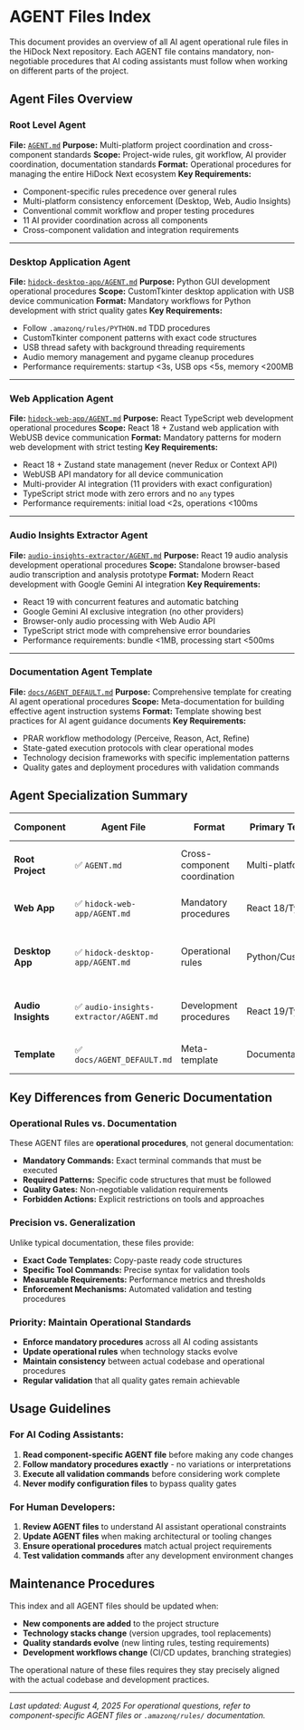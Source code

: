 # AGENT Files Index

This document provides an overview of all AI agent operational rule files in the HiDock Next repository. Each AGENT file contains mandatory, non-negotiable procedures that AI coding assistants must follow when working on different parts of the project.

## Agent Files Overview

### **Root Level Agent**
**File:** [`AGENT.md`](./AGENT.md)
**Purpose:** Multi-platform project coordination and cross-component standards
**Scope:** Project-wide rules, git workflow, AI provider coordination, documentation standards
**Format:** Operational procedures for managing the entire HiDock Next ecosystem
**Key Requirements:**
- Component-specific rules precedence over general rules
- Multi-platform consistency enforcement (Desktop, Web, Audio Insights)
- Conventional commit workflow and proper testing procedures
- 11 AI provider coordination across all components
- Cross-component validation and integration requirements

---

### **Desktop Application Agent**
**File:** [`hidock-desktop-app/AGENT.md`](./hidock-desktop-app/AGENT.md)
**Purpose:** Python GUI development operational procedures
**Scope:** CustomTkinter desktop application with USB device communication
**Format:** Mandatory workflows for Python development with strict quality gates
**Key Requirements:**
- Follow `.amazonq/rules/PYTHON.md` TDD procedures
- CustomTkinter component patterns with exact code structures
- USB thread safety with background threading requirements
- Audio memory management and pygame cleanup procedures
- Performance requirements: startup <3s, USB ops <5s, memory <200MB

---

### **Web Application Agent**
**File:** [`hidock-web-app/AGENT.md`](./hidock-web-app/AGENT.md)
**Purpose:** React TypeScript web development operational procedures
**Scope:** React 18 + Zustand web application with WebUSB device communication
**Format:** Mandatory patterns for modern web development with strict testing
**Key Requirements:**
- React 18 + Zustand state management (never Redux or Context API)
- WebUSB API mandatory for all device communication
- Multi-provider AI integration (11 providers with exact configuration)
- TypeScript strict mode with zero errors and no `any` types
- Performance requirements: initial load <2s, operations <100ms

---

### **Audio Insights Extractor Agent**
**File:** [`audio-insights-extractor/AGENT.md`](./audio-insights-extractor/AGENT.md)
**Purpose:** React 19 audio analysis development operational procedures
**Scope:** Standalone browser-based audio transcription and analysis prototype
**Format:** Modern React development with Google Gemini AI integration
**Key Requirements:**
- React 19 with concurrent features and automatic batching
- Google Gemini AI exclusive integration (no other providers)
- Browser-only audio processing with Web Audio API
- TypeScript strict mode with comprehensive error boundaries
- Performance requirements: bundle <1MB, processing start <500ms

---

### **Documentation Agent Template**
**File:** [`docs/AGENT_DEFAULT.md`](./docs/AGENT_DEFAULT.md)
**Purpose:** Comprehensive template for creating AI agent operational procedures
**Scope:** Meta-documentation for building effective agent instruction systems
**Format:** Template showing best practices for AI agent guidance documents
**Key Requirements:**
- PRAR workflow methodology (Perceive, Reason, Act, Refine)
- State-gated execution protocols with clear operational modes
- Technology decision frameworks with specific implementation patterns
- Quality gates and deployment procedures with validation commands

## Agent Specialization Summary

| Component          | Agent File                             | Format                       | Primary Technology   | Operational Focus                          |
| ------------------ | -------------------------------------- | ---------------------------- | -------------------- | ------------------------------------------ |
| **Root Project**   | ✅ `AGENT.md`                          | Cross-component coordination | Multi-platform       | Project workflow, AI provider coordination |
| **Web App**        | ✅ `hidock-web-app/AGENT.md`           | Mandatory procedures         | React 18/TypeScript  | WebUSB, Zustand, 11 AI providers           |
| **Desktop App**    | ✅ `hidock-desktop-app/AGENT.md`       | Operational rules            | Python/CustomTkinter | USB threading, GUI patterns, TDD           |
| **Audio Insights** | ✅ `audio-insights-extractor/AGENT.md` | Development procedures       | React 19/TypeScript  | Gemini AI, browser audio processing        |
| **Template**       | ✅ `docs/AGENT_DEFAULT.md`             | Meta-template                | Documentation        | Agent creation methodology                 |

## Key Differences from Generic Documentation

### **Operational Rules vs. Documentation**
These AGENT files are **operational procedures**, not general documentation:

- **Mandatory Commands:** Exact terminal commands that must be executed
- **Required Patterns:** Specific code structures that must be followed
- **Quality Gates:** Non-negotiable validation requirements
- **Forbidden Actions:** Explicit restrictions on tools and approaches

### **Precision vs. Generalization**
Unlike typical documentation, these files provide:

- **Exact Code Templates:** Copy-paste ready code structures
- **Specific Tool Commands:** Precise syntax for validation tools
- **Measurable Requirements:** Performance metrics and thresholds
- **Enforcement Mechanisms:** Automated validation and testing procedures

### **Priority: Maintain Operational Standards**

- **Enforce mandatory procedures** across all AI coding assistants
- **Update operational rules** when technology stacks evolve
- **Maintain consistency** between actual codebase and operational procedures
- **Regular validation** that all quality gates remain achievable

## Usage Guidelines

### **For AI Coding Assistants:**
1. **Read component-specific AGENT file** before making any code changes
2. **Follow mandatory procedures exactly** - no variations or interpretations
3. **Execute all validation commands** before considering work complete
4. **Never modify configuration files** to bypass quality gates

### **For Human Developers:**
1. **Review AGENT files** to understand AI assistant operational constraints
2. **Update AGENT files** when making architectural or tooling changes
3. **Ensure operational procedures** match actual project requirements
4. **Test validation commands** after any development environment changes

## Maintenance Procedures

This index and all AGENT files should be updated when:

- **New components are added** to the project structure
- **Technology stacks change** (version upgrades, tool replacements)
- **Quality standards evolve** (new linting rules, testing requirements)
- **Development workflows change** (CI/CD updates, branching strategies)

The operational nature of these files requires they stay precisely aligned with the actual codebase and development practices.

---

*Last updated: August 4, 2025*
*For operational questions, refer to component-specific AGENT files or `.amazonq/rules/` documentation.*
